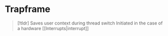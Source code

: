 # Trapframe

> [!tldr] Saves user context during thread switch
> Initiated in the case of a hardware [[Interrupts|interrupt]]


